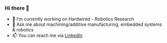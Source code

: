 ### Hi there 👋

- 🔭 I’m currently working on Hardwired - Robotics Research
- 💬 Ask me about machining/additive manufacturing, embedded systems & robotics
- 📫 You can reach me via [LinkedIn](https://www.linkedin.com/in/hansjohrend/)

<!--
**hansjohrend/hansjohrend** is a ✨ _special_ ✨ repository because its `README.md` (this file) appears on your GitHub profile.

Here are some ideas to get you started:


-->
